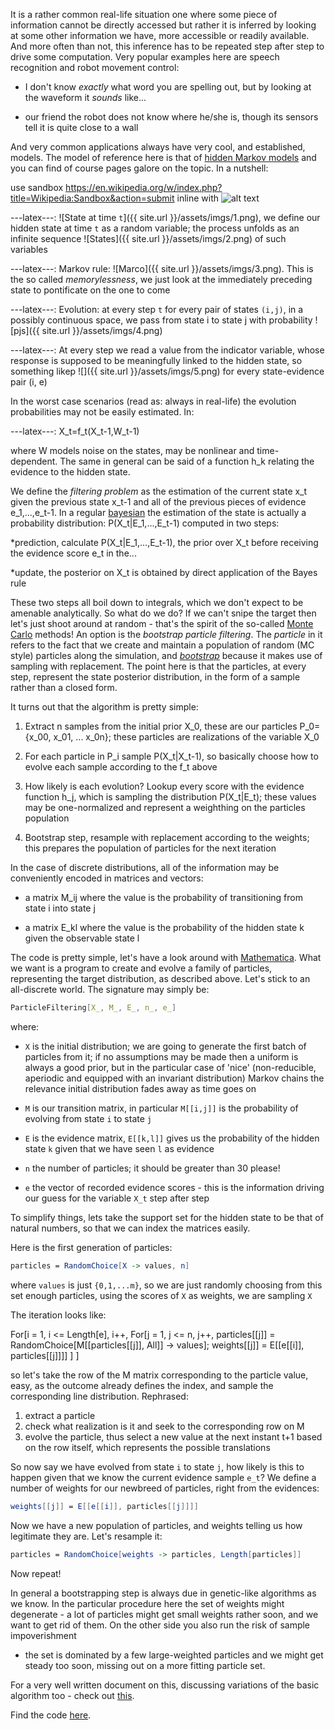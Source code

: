 It is a rather common real-life situation one where some piece of information cannot be directly accessed but rather it is inferred by looking at some other information we have, more accessible or
 readily available. And more often than not, this inference has to be repeated step after step to drive some computation. Very popular examples here are speech recognition and robot movement control:

* I don't know *exactly* what word you are spelling out, but by looking at the waveform it *sounds* like...

* our friend the robot does not know where he/she is, though its sensors tell it is quite close to a wall

 And very common applications always have very cool, and established, models. The model of reference here is that of [hidden Markov models](https://en.wikipedia.org/wiki/Hidden_Markov_model) and you
 can find of course pages galore on the topic. In a nutshell:

use sandbox https://en.wikipedia.org/w/index.php?title=Wikipedia:Sandbox&action=submit
inline with ![alt text](http://monosnap.com/image/bOcxxxxLGF.png "Title")

---latex---: ![State at time `t`]({{ site.url }}/assets/imgs/1.png), we define our hidden state at time `t` as a random variable; the process unfolds as an infinite sequence ![States]({{ site.url }}/assets/imgs/2.png) of such variables 
 
---latex---: Markov rule: ![Marco]({{ site.url }}/assets/imgs/3.png). This is the so called *memorylessness*, we just look at the immediately preceding state to pontificate on the one to come

---latex---: Evolution: at every step `t` for every pair of states `(i,j)`, in a possibly continuous space, we pass from state i to state j with probability ![pjs]({{ site.url }}/assets/imgs/4.png)

---latex---: At every step we read a value from the indicator variable, whose response is supposed to be meaningfully linked to the hidden state, so something likep ![]({{ site.url }}/assets/imgs/5.png) for every state-evidence pair (i, e)

In the worst case scenarios (read as: always in real-life) the evolution probabilities may not be easily estimated. In:

---latex---: X_t=f_t(X_t-1,W_t-1)

where W models noise on the states, may be nonlinear and time-dependent. The same in general can be said of a function h_k relating the evidence to the hidden state.

We define the *filtering problem* as the estimation of the current state x_t given the previous state x_t-1 and all of the previous pieces of evidence e_1,...,e_t-1. In a regular
[bayesian](https://en.wikipedia.org/wiki/Bayes_theorem) the estimation of the state is actually a probability distribution:
P(X_t|E_1,...,E_t-1)
computed in two steps:

*prediction, calculate P(X_t|E_1,...,E_t-1), the prior over X_t before receiving the evidence score e_t in the...

*update, the posterior on X_t is obtained by direct application of the Bayes rule

These two steps all boil down to integrals, which we don't expect to be amenable analytically. So what do we do? If we can't snipe the target then let's just shoot around at random - that's the
spirit of the so-called [Monte Carlo](https://en.wikipedia.org/wiki/Monte_Carlo_method) methods! An option is the *bootstrap particle filtering*. The *particle* in it refers to the fact that we
create and maintain a population of random (MC style) particles along the simulation, and [*bootstrap*](https://en.wikipedia.org/wiki/Bootstrapping_(statistics)) because it makes use of sampling
with replacement. The point here is that the particles, at every step, represent the state posterior distribution, in the form of a sample rather than a closed form.

It turns out that the algorithm is pretty simple:

1. Extract n samples from the initial prior X_0, these are our particles P_0={x_00, x_01, ... x_0n}; these particles are realizations of the variable X_0

2. For each particle in P_i sample P(X_t|X_t-1), so basically choose how to evolve each sample according to the f_t above

3. How likely is each evolution? Lookup every score with the evidence function h_j, which is sampling the distribution P(X_t|E_t); these values may be one-normalized and represent a weighthing on
the particles population

4. Bootstrap step, resample with replacement according to the weights; this prepares the population of particles for the next iteration

In the case of discrete distributions, all of the information may be conveniently encoded in matrices and vectors:

* a matrix M_ij where the value is the probability of transitioning from state i into state j

* a matrix E_kl where the value is the probability of the hidden state k given the observable state l

The code is pretty simple, let's have a look around with [Mathematica](https://www.wolfram.com/mathematica). What we want is a program to create and evolve a family of particles, representing the
target distribution, as described above. Let's stick to an all-discrete world. The signature may simply be:

```mathematica
ParticleFiltering[X_, M_, E_, n_, e_]
```

where:

* `X` is the initial distribution; we are going to generate the first batch of particles from it; if no assumptions may be made then a uniform is always a good prior, but in the particular case of
'nice' (non-reducible, aperiodic and equipped with an invariant distribution) Markov chains the relevance initial distribution fades away as time goes on 

* `M` is our transition matrix, in particular `M[[i,j]]` is the probability of evolving from state `i` to state `j`

* `E` is the evidence matrix, `E[[k,l]]` gives us the probability of the hidden state `k` given that we have seen `l` as evidence

* `n` the number of particles; it should be greater than 30 please!

* `e` the vector of recorded evidence scores - this is the information driving our guess for the variable `X_t` step after step

To simplify things, lets take the support set for the hidden state to be that of natural numbers, so that we can index the matrices easily.

Here is the first generation of particles:

```mathematica
particles = RandomChoice[X -> values, n]
```

where `values` is just `{0,1,...m}`, so we are just randomly choosing from this set enough particles, using the scores of `X` as weights, we are sampling `X`

The iteration looks like:


For[i = 1, i <= Length[e], i++,
 For[j = 1, j <= n, j++,
  particles[[j]] = RandomChoice[M[[particles[[j]], All]] -> values];
  weights[[j]] = E[[e[[i]], particles[[j]]]]
 ]
]

so let's take the row of the M matrix corresponding to the particle value, easy, as the outcome already defines the index, and sample the corresponding line distribution. Rephrased:

1. extract a particle
2. check what realization is it and seek to the corresponding row on M
3. evolve the particle, thus select a new value at the next instant t+1 based on the row itself, which represents the possible translations

So now say we have evolved from state `i` to state `j`, how likely is this to happen given that we know the current evidence sample `e_t`? We define a number of weights for our newbreed of particles,
right from the evidences:

```mathematica
weights[[j]] = E[[e[[i]], particles[[j]]]]
```

Now we have a new population of particles, and weights telling us how legitimate they are. Let's resample it:

```mathematica
particles = RandomChoice[weights -> particles, Length[particles]]
```

Now repeat!

In general a bootstrapping step is always due in genetic-like algorithms as we know. In the particular procedure here the set of weights might degenerate - a lot of particles might get small weights
rather soon, and we want to get rid of them. On the other side you also run the risk of sample impoverishment
- the set is dominated by a few large-weighted particles and we might get steady too soon, missing out on a more fitting particle set.

For a very well written document on this, discussing variations of the basic algorithm too - check out [this](http://www.cns.nyu.edu/~eorhan/notes/particle-filtering.pdf).

Find the code [here](https://github.com/rvvincelli/pdm/blob/master/ParticleFiltering.nb).
